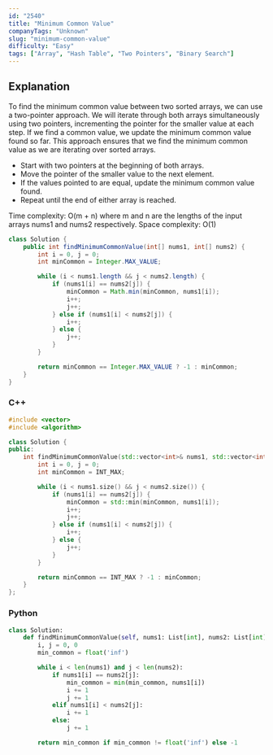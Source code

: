 ```yaml
---
id: "2540"
title: "Minimum Common Value"
companyTags: "Unknown"
slug: "minimum-common-value"
difficulty: "Easy"
tags: ["Array", "Hash Table", "Two Pointers", "Binary Search"]
---
```


## Explanation
To find the minimum common value between two sorted arrays, we can use a two-pointer approach. We will iterate through both arrays simultaneously using two pointers, incrementing the pointer for the smaller value at each step. If we find a common value, we update the minimum common value found so far. This approach ensures that we find the minimum common value as we are iterating over sorted arrays.

- Start with two pointers at the beginning of both arrays.
- Move the pointer of the smaller value to the next element.
- If the values pointed to are equal, update the minimum common value found.
- Repeat until the end of either array is reached.

Time complexity: O(m + n) where m and n are the lengths of the input arrays nums1 and nums2 respectively.
Space complexity: O(1)
```java
class Solution {
    public int findMinimumCommonValue(int[] nums1, int[] nums2) {
        int i = 0, j = 0;
        int minCommon = Integer.MAX_VALUE;

        while (i < nums1.length && j < nums2.length) {
            if (nums1[i] == nums2[j]) {
                minCommon = Math.min(minCommon, nums1[i]);
                i++;
                j++;
            } else if (nums1[i] < nums2[j]) {
                i++;
            } else {
                j++;
            }
        }

        return minCommon == Integer.MAX_VALUE ? -1 : minCommon;
    }
}
```

### C++
```cpp
#include <vector>
#include <algorithm>

class Solution {
public:
    int findMinimumCommonValue(std::vector<int>& nums1, std::vector<int>& nums2) {
        int i = 0, j = 0;
        int minCommon = INT_MAX;

        while (i < nums1.size() && j < nums2.size()) {
            if (nums1[i] == nums2[j]) {
                minCommon = std::min(minCommon, nums1[i]);
                i++;
                j++;
            } else if (nums1[i] < nums2[j]) {
                i++;
            } else {
                j++;
            }
        }

        return minCommon == INT_MAX ? -1 : minCommon;
    }
};
```

### Python
```python
class Solution:
    def findMinimumCommonValue(self, nums1: List[int], nums2: List[int]) -> int:
        i, j = 0, 0
        min_common = float('inf')

        while i < len(nums1) and j < len(nums2):
            if nums1[i] == nums2[j]:
                min_common = min(min_common, nums1[i])
                i += 1
                j += 1
            elif nums1[i] < nums2[j]:
                i += 1
            else:
                j += 1

        return min_common if min_common != float('inf') else -1
```